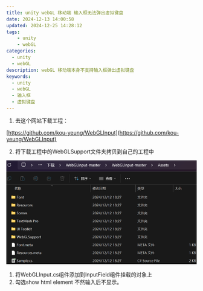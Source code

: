 ```yaml
---
title: unity webGL 移动端 输入框无法弹出虚拟键盘
date: 2024-12-13 14:00:58
updated: 2024-12-25 14:28:12
tags:
    - unity
    - webGL
categories: 
  - unity
  - webGL
description: webGL 移动端本身不支持输入框弹出虚拟键盘
keywords:
  - unity
  - webGL
  - 输入框
  - 虚拟键盘
---
```


1. 去这个网站下载工程：

[https://github.com/kou-yeung/WebGLInput](https://github.com/kou-yeung/WebGLInput)

2. 将下载工程中的WebGLSupport文件夹拷贝到自己的工程中

![](unity-webGL-移动端-输入框无法弹出虚拟键盘/20241213_141006_image.png)

1. 将WebGLInput.cs组件添加到InputField组件挂载的对象上
2. 勾选show html element 不然输入后不显示。

